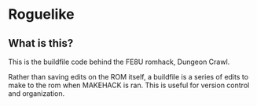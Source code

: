 
# Roguelike

## What is this?

This is the buildfile code behind the FE8U romhack, Dungeon Crawl.

Rather than saving edits on the ROM itself, a buildfile is a series of edits to make to the rom when MAKEHACK is ran. This is useful for version control and organization. 


